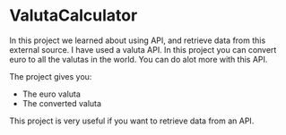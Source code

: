 # ValutaCalculator

In this project we learned about using API, and retrieve data from this external source.
I have used a valuta API. In this project you can convert euro to all the valutas in the world.
You can do alot more with this API.

The project gives you:
- The euro valuta
- The converted valuta

This project is very useful if you want to retrieve data from an API.
